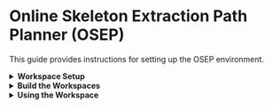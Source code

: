 # Online Skeleton Extraction Path Planner (OSEP)
This guide provides instructions for setting up the OSEP environment.


</details>

<details>
<summary> <b>Workspace Setup</b> </summary>

This guide is based on a slightly modified version from [Isaac ROS NVBlox Setup](https://nvidia-isaac-ros.github.io/repositories_and_packages/isaac_ros_nvblox/isaac_ros_nvblox/index.html#set-up-package-name).

1. **Create a workspace directory**:

```
mkdir -p  ~/workspaces/
```

2. **Clone the OSEP Docker repository**:
```
cd  ~/workspaces && \
git clone https://github.com/BjarkeHJ/online_skeleton_extraction_path_planner.git isaac_ros-dev
```

3. **Clone the OSEP Local repository**:
```
cd  ~/workspaces && \
git clone https://github.com/BjarkeHJ/online_skeleton_extraction_path_planner.git OSEP
```

4. **Set the workspace environment variable**:

```
echo "export ISAAC_ROS_WS=${HOME}/workspaces/isaac_ros-dev" >> ~/.bashrc
echo "export OSEP_ROS_WS=${HOME}/workspaces/OSEP" >> ~/.bashrc
echo "export ROS_DOMAIN_ID=21" >> ~/.bashrc
source ~/.bashrc
```

4. **Setup Simulation Environment**:
```
echo 'alias pegasus_launch="cd ${OSEP_ROS_WS} && ./src/osep_simulation_environment/launch_pegasus.sh"' >> ~/.bashrc

source ~/.bashrc
```

5. **Setup Docker Environment**:
```
cd ${ISAAC_ROS_WS} && \
./scripts/docker_env_setup.sh
```
</details>

<details>
<summary><b>Build the Workspaces</b></summary>

Build the local workspace
```
cd ${OSEP_ROS_WS}
./scripts/build_local_workspace.sh
```

</details>



<details>
<summary><b>Using the Workspace</b></summary>

1. **Launching Simulation Environment**

To launch the simulation environment, run the following commands:

```
pegasus_launch
```


2. **Launching Docker**

To launch the Docker container, run the following commands:

```
cd $ISAAC_ROS_WS/src/isaac_ros_common && \
./scripts/run_dev.sh
```
</details>

